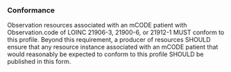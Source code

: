 ### Conformance

Observation resources associated with an mCODE patient with Observation.code of LOINC 21906-3, 21900-6, or 21912-1 MUST conform to this profile. Beyond this requirement, a producer of resources SHOULD ensure that any resource instance associated with an mCODE patient that would reasonably be expected to conform to this profile SHOULD be published in this form.
